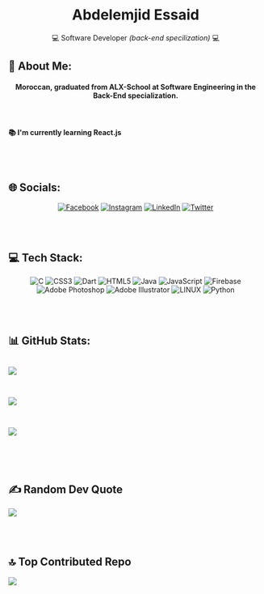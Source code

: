 <div align="center">
	<h1>Abdelemjid Essaid</h1>
	<p>💻️ Software Developer <i>(back-end specilization)</i> 💻️</p>
</div>

<div style="gap: 50px"></div>

## 💫 About Me:

<div align="center">
<h4>
Moroccan, graduated from ALX-School at Software Engineering in the Back-End specialization.
</h4>
</div>

<br>

<h4>📚 I'm currently learning React.js</h4>

<br><br>

## 🌐 Socials:

<div align="center">

[![Facebook](https://img.shields.io/badge/Facebook-%231877F2.svg?logo=Facebook&logoColor=white)](https://facebook.com/100073287853959) [![Instagram](https://img.shields.io/badge/Instagram-%23E4405F.svg?logo=Instagram&logoColor=white)](https://instagram.com/essaid_abdelemjid) [![LinkedIn](https://img.shields.io/badge/LinkedIn-%230077B5.svg?logo=linkedin&logoColor=white)](https://linkedin.com/in/abdelemjid-essaid) [![Twitter](https://img.shields.io/badge/Twitter-%231DA1F2.svg?logo=Twitter&logoColor=white)](https://twitter.com/AbdelemjidEss)

</div>

<br><br>

## 💻 Tech Stack:

<div align="center">

![C](https://img.shields.io/badge/c-%2300599C.svg?style=for-the-badge&logo=c&logoColor=white) ![CSS3](https://img.shields.io/badge/css3-%231572B6.svg?style=for-the-badge&logo=css3&logoColor=white) ![Dart](https://img.shields.io/badge/dart-%230175C2.svg?style=for-the-badge&logo=dart&logoColor=white) ![HTML5](https://img.shields.io/badge/html5-%23E34F26.svg?style=for-the-badge&logo=html5&logoColor=white) ![Java](https://img.shields.io/badge/java-%23ED8B00.svg?style=for-the-badge&logo=java&logoColor=white) ![JavaScript](https://img.shields.io/badge/javascript-%23323330.svg?style=for-the-badge&logo=javascript&logoColor=%23F7DF1E) ![Firebase](https://img.shields.io/badge/firebase-%23039BE5.svg?style=for-the-badge&logo=firebase) ![Adobe Photoshop](https://img.shields.io/badge/adobephotoshop-%2331A8FF.svg?style=for-the-badge&logo=adobephotoshop&logoColor=white) ![Adobe Illustrator](https://img.shields.io/badge/adobeillustrator-%23FF9A00.svg?style=for-the-badge&logo=adobeillustrator&logoColor=white) ![LINUX](https://img.shields.io/badge/Linux-FCC624?style=for-the-badge&logo=linux&logoColor=black) ![Python](https://img.shields.io/badge/python-3670A0?style=for-the-badge&logo=python&logoColor=ffdd54)

</div>

<br><br>

## 📊 GitHub Stats:

<div style="display: grid; grid-template-columns: repeat(auto-fill, minmax(300px, 1fr)); grid-gap: 1rem">

![](https://github-readme-stats.vercel.app/api?username=abdelemjidessaid&theme=gruvbox&hide_border=false&include_all_commits=true&count_private=true)<br/>

![](https://github-readme-streak-stats.herokuapp.com/?user=abdelemjidessaid&theme=gruvbox&hide_border=false)<br/>

![](https://github-readme-stats.vercel.app/api/top-langs/?username=abdelemjidessaid&theme=gruvbox&hide_border=false&include_all_commits=true&count_private=true&layout=compact)

</div>

<br><br>

## ✍️ Random Dev Quote

![](https://quotes-github-readme.vercel.app/api?type=horizontal&theme=radical)

<br><br>

## 🔝 Top Contributed Repo

![](https://github-contributor-stats.vercel.app/api?username=abdelemjidessaid&limit=5&theme=dark&combine_all_yearly_contributions=true)
